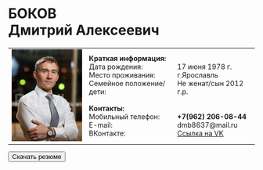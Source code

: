 <h1>БОКОВ
<br>Дмитрий Алексеевич</h1>
<table>
  <tbody>
    <tr>
      <td rowspan="2"><img src="1_MG_3769.jpg"></td>
      <td align="LEFT"><b>Краткая информация:</b><br>Дата рождения:<br>Место проживания:<br>Семейное положение/дети:<br><br><b>Контакты:</b><br>Мобильный телефон:<br>E-mail:<br>ВКонтакте:</td>
      <td align="LEFT"><br>17 июня 1978 г.<br>г.Ярославль<br>Не женат/сын 2012 г.р.<br><br><br><strong>+7(962) 206-08-44</strong><br>dmb8637@mail.ru<br><a HREF="https://vk.com/id32994005" target="_blank">Ссылка на VK</a></td>
    </tr>
  </tbody>
</table>
<p align="left"><a href="anketa_D_A_Bokov.docx"><button>Скачать резюме</button></a></p>
